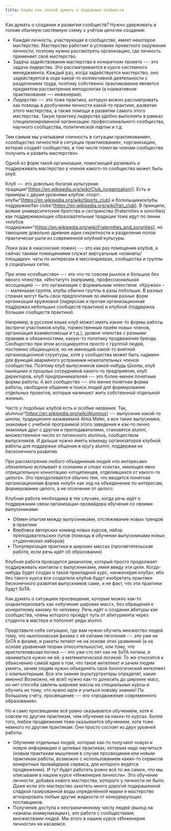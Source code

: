 ```yaml
---
title: Клубы как способ думать о поддержке сообществ
---
```


Как думать о создании и развитии сообществ? Нужно удерживать в голове
обычную системную схему с учётом цепочек создания:

-   Каждая личность, участвующая в сообществе, имеет некоторое
    мастерство. Мастерство работает в условиях проектного окружения
    личности, поэтому нужно рассмотреть организацию, где личность
    применяет своё мастерство.
-   Задача задействования мастерства в конкретном проекте --- это задача
    лидерства. Это рассматривается в курсе системного менеджмента.
    Каждый раз, когда задействуется мастерство, оно задействуется в ходе
    какой-то коллективной деятельности с разделением труда, поэтому
    собственно практикование является предметом рассмотрения методологии
    (а нормативное практикование --- инженерии).
-   Лидерство --- это тоже практика, которую можно рассматривать как
    помощь в дообучении личности какой-то практике, развития этого
    мастерства, а также помощи в развитии самого этого мастерства. Такую
    практику лидерства удобно выполнять в рамках специализированной
    организации: профессионального сообщества, научного сообщества,
    политической партии и т.д.

Тем самым мы учитываем «личность в ситуации практикования», «сообщество
личностей в ситуации практикования», «организацию, которая создаёт
сообщество, в том числе помогая членам сообщества получить и развить
мастерство».

Одной из форм такой организации, помогающей развивать и поддерживать
мастерство у членов какого-то сообщества может быть клуб.

Клуб --- это довольно богатая культурная
традиция^[<https://en.wikipedia.org/wiki/Club_(organization>)].
Есть и примеры с двумя уровнями клубов:
спорт-клубы^[<https://en.wikipedia.org/wiki/Sports_club>]
и болельщики/клубы поддержки/fan
clubs^[<https://en.wikipedia.org/wiki/Fan_club>].
В принципе, всякие университетские братства и сестринства (fraternities
и sororities) как поддерживающие образовательные традиции тоже идут по
линии «клубов
поддержки»^[<https://en.wikipedia.org/wiki/Fraternities_and_sororities>],
но тамошние довольно древние идеи секретности и разделения полов
практически ушли из современной клубной культуры.

Ложи (как в «масонские ложи») --- это как раз помещения клубов, а сейчас
такими помещениями служат виртуальные «комнаты/площадки»: чаты по
интересам в мессенджерах, сообщества и группы в социальных сетях.

При этом «сообщество» --- это что-то совсем рыхлое и большое без явного
членства. «Институт» (например, профессиональная ассоциация) --- это
организация с формальным членством. «Кружок» --- маленькая группа, клубы
обычно группы в разы побольше. В разных странах могут быть свои
предпочтения по именам разных форм организации кружковой (лидерская и
прочая организационная поддержка небольших сообществ практики) и клубной
(поддержка больших сообществ практики).

Например, в русском языке клуб может иметь какие-то формы работы
(встречи участников клуба, торжественный приём новых членов, организация
взаимопомощи и т.д.), уровни членства с разными правами и обязанностями,
какую-то политику продвижения бренда. Сообщество при этом ассоциируется
просто с группой людей, постоянно общающихся, но не имеющей какой-то
внятной организационной структуры, хотя у сообщества может быть «админ»
для функций аварийного устранения нежелательных членов сообщества.
Поэтому клуб выпускников какой-нибудь Школы, клуб нынешних и прошлых
сотрудников какого-то предприятия, клуб директоров, клуб
предпринимателей --- это более-менее понятные формы работы. А вот
сообщество --- это менее понятная форма работы, свободное общение и
поиск людей для формирования отдельных проектов, которые начинают жить
собственной отдельной жизнью.

Часто у подобных клубов есть и особые названия. Так,
alumnus^[<https://en.wikipedia.org/wiki/Alumnus>]
--- выпускник какой-то школы, традиционно называемой Alma Mater, а все
такие выпускники, знакомые с учебной программой этого заведения и как-то
лично знакомые друг с другом и преподавателями, становятся alumni,
множественное число от латинского alumnus, сообществом выпускников. И
дальше нужно иметь команду организаторов клубной работы для поддержки
общения в кругу alumni, поддержки их бесконечного развития.

При рассмотрении любого объединения людей «по интересам» обязательно
всплывает в сознании и слово «секта», имеющее явно отрицательную
коннотацию «отщепенцев, отделившихся от какого-то целого». Это
преодолевается обычно тем, что вводится понятная организационная форма
«клуб» как ход на объединение по интересам, формирование целого, а не
отсечение от целого.

Клубная работа необходима в тех случаях, когда речь идёт о поддержании
связи организации-провайдера обучения со своими выпускниками:

-   Обмен опытом между выпускниками, отслеживание новых трендов в
    практике
-   Вербовка авторских команд новых курсов, набор преподавательских
    пулов (помощь в обучении выпускниками новых студенческих наборов)
-   Популяризация практики в широких массах (просветительская работа,
    если речь идёт об образовании)

Клубная работа проводится деканатом, который просто продолжает
поддерживать контакты с выпускниками, имея ввиду эти цели. Когда-нибудь
будет создан и такой прикладной курс, «инженерия клуба», ибо без такого
курса все создатели клубов будут изобретать практики бесконечного
развития выпускников сами, и не факт, что эти практики будут SoTA.

Как думать о ситуациях просвещения, которые можно как-то
охарактеризовать как «обучение широких масс», без обращения к
конкретному какому-то человеку. Речь идёт о создании абитуры как
сообщества, члены которого пройдут путь от абитуриента через студента в
мастера и пополнят ряды alumni.

Представьте себе ситуацию, где вам нужно обучить множество людей тому,
что ньютоновская физика с её силами тяготения --- это уже не SoTA в
физике, и ракеты летают не на основе этих уравнений (а на основе
уравнений теории относительности), или тому, что аристотелевская логика
--- это уже сто лет как не SoTA логики, и заниматься нужно не ей, а
математической логикой. То же относится к объяснению самой идеи о том,
что такое интеллект и зачем людям умнеть, зачем людям нужно объединять
свой биологический интеллект с компьютерным. Все эти знания
(культуртрегеры определят, какие именно! Возможно, не все!) нужно как-то
доносить до широких масс, но нет способа завлечь широкие массы на
специальные курсы и обучить их тому, что нужно идти и учиться новому
знанию! По большому счёту, просвещение --- это «продвижение современного
образования».

Но и само просвещение всё равно оказывается обучением, хотя и совсем по
другим практикам, чем обучение на каких-то курсах. Более того, любое
продвижение тоже оказывается обучением, хотя тоже немного по другим
практикам. Они просто состоят из двух уровней работы:

-   Обучение отдельных людей, которые как-то получают новую и новую
    информацию о целевых практиках, которым надо научиться (новым
    практикам мышления в случае просвещения или новым практикам работы,
    возможно с использованием каких-то сервисов конкретных провайдеров
    сервиса, для которого ведётся продвижение). И тут будет работать
    ровно всё то же самое, что мы описываем в нашем курсе «Инженерия
    личности». Это обучение личности, добавка нового мастерства,
    которого у личности не было. Даже если это мастерство захотеть много
    дорогой подкрашенной сладкой газированной воды определённой марки и
    мастерство игнорировать любые другие жидкости от конкурирующих
    поставщиков.
-   Получение доступа к неограниченному числу людей (выход на «каналы
    коммуникации»), это работа с сообществами, множествами людей. Мы
    этого в нашем курсе «Инженерия личности» не касаемся.
